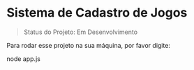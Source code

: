 # Sistema de Cadastro de Jogos 

> Status do Projeto: Em Desenvolvimento

Para rodar esse projeto na sua máquina, por favor digite:

node app.js
